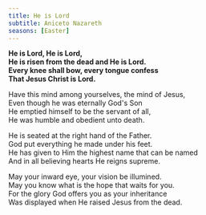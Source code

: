 ```yaml
---
title: He is Lord
subtitle: Aniceto Nazareth
seasons: [Easter]
---
```


**He is Lord, He is Lord,   
He is risen from the dead and He is Lord.   
Every knee shall bow, every tongue confess   
That Jesus Christ is Lord.**

Have this mind among yourselves, the mind of Jesus,   
Even though he was eternally God's Son   
He emptied himself to be the servant of all,   
He was humble and obedient unto death.

He is seated at the right hand of the Father.   
God put everything he made under his feet.   
He has given to Him the highest name that can be named   
And in all believing hearts He reigns supreme.

May your inward eye, your vision be illumined.   
May you know what is the hope that waits for you.   
For the glory God offers you as your inheritance   
Was displayed when He raised Jesus from the dead.
